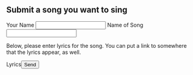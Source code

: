 ## Submit a song you want to sing

<form action="https://formspree.io/goldnate@gmail.com"
      method="POST">      
<label>Your Name <input type="text" name="name"></label>
<label>Name of Song<input type="text" name="song"></label>
<p>Below, please enter lyrics for the song. You can put a link to somewhere that the lyrics appear, as well.</p>
<label>Lyrics<input type="submit" value="Send"></label>
</form> 
